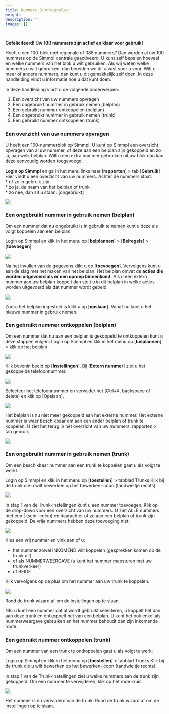 ```yaml
---
title: Nummers (ont)koppelen
weight: 
description: ''
images: []

---
```

**Gefeliciteerd! Uw 100 nummers zijn actief en klaar voor gebruik!** 

Heeft u een 100-blok met regionale of 088 nummers? Dan worden al uw 100 nummers op de Simmpl centrale geactiveerd. U kunt zelf bepalen hoeveel en welke nummers van het blok u wilt gebruiken. Als wij weten welke nummers u wilt gebruiken, dan bereiden we dit alvast voor u voor. Wilt u meer of andere nummers, dan kunt u dit gemakkelijk zelf doen. In deze handleiding vindt u informatie hoe u dat kunt doen.

In deze handleiding vindt u de volgende onderwerpen: 

1. Een overzicht van uw nummers opvragen
2. Een ongebruikt nummer in gebruik nemen (belplan)
3. Een gebruikt nummer ontkoppelen (belplan)
4. Een ongebruikt nummer in gebruik nemen (trunk)
5. Een gebruikt nummer ontkoppelen (trunk)

### Een overzicht van uw nummers opvragen

U heeft een 100-nummerblok op Simmpl. U kunt op Simmpl een overzicht opvragen van al uw nummer, of deze aan een belplan zijn gekoppeld en zo ja, aan welk belplan. Wilt u een extra nummer gebruiken uit uw blok dan kan deze eenvoudig worden toegevoegd.   
  
**Login op Simmpl** en ga in het menu links naar \[**rapporten**\] > tab \[**Gebruik**\]   
Hier vindt u een overzicht van uw nummers. Achter de nummers staat:   
\* of ze in gebruik zijn   
\* zo ja, de naam van het belplan of trunk   
\* zo nee, dan zit u staan: \[ongebruikt\]

![](https://res.cloudinary.com/callvoip/image/upload/v1564491141/Support-nummerontkoppelen-externenummers_cdzwil.png)

### Een ongebruikt nummer in gebruik nemen (belplan)

Om een nummer dat nu ongebruikt is in gebruik te nemen kunt u deze als volgt koppelen aan een belplan: 

Login op Simmpl en klik in het menu op \[**belplannen**\] > \[**Belregels**\] > \[**toevoegen**\]

![](https://res.cloudinary.com/callvoip/image/upload/v1564491266/Support-nummerontkoppelen-belroutes_ikvbwg.png)

Na het invullen van de gegevens klikt u op \[**toevoegen**\]. Vervolgens kunt u aan de slag met het maken van het belplan. Het belplan omvat de **acties die worden uitgevoerd als er een oproep binnenkomt**. Als u een extern nummer aan uw belplan koppelt dan stelt u in dit belplan in welke acties worden uitgevoerd als dat nummer wordt gebeld.

![](https://res.cloudinary.com/callvoip/image/upload/v1564491348/Support-nummerontkoppelen-nieuwebelroute_eyo4tt.png)

Zodra het belplan ingesteld is klikt u op \[**opslaan**\]. Vanaf nu kunt u het nieuwe nummer in gebruik nemen.

### Een gebruikt nummer ontkoppelen (belplan)

Om een nummer dat nu aan een belplan is gekoppeld te ontkoppelen kunt u deze stappen volgen: Login op Simmpl en klik in het menu op \[**belplannen**\] > klik op het belplan

![](https://res.cloudinary.com/callvoip/image/upload/v1564491552/Support-nummerontkoppelen-devries_sfdkwj.png)

Klik bovenin beeld op \[**Instellingen**\]. Bij \[**Extern nummer**\] ziet u het gekoppelde telefoonnummer.

![](https://res.cloudinary.com/callvoip/image/upload/v1564491564/Support-nummerontkoppelen-instellingen_dmdsow.png)

Selecteer het telefoonnummer en verwijder het (Ctrl+X, backspace of delete) en klik op \[Opslaan\].

![](https://res.cloudinary.com/callvoip/image/upload/v1564491578/Support-nummerontkoppelen-instellingen2_mggaqq.png)

Het belplan is nu niet meer gekoppeld aan het externe nummer. Het externe nummer is weer beschikbaar om aan een ander belplan of trunk te koppelen. U ziet het terug in het overzicht van uw nummers: rapporten > tab gebruik.

![](https://res.cloudinary.com/callvoip/image/upload/v1564491599/Support-nummerontkoppelen-devries2_dv00xs.png)

### Een ongebruikt nummer in gebruik nemen (trunk)

Om een beschikbaar nummer aan een trunk te koppelen gaat u als volgt te werkt. 

Login op Simmpl en klik in het menu op \[**toestellen**\] > tabblad Trunks Klik bij de trunk die u wilt bewerken op het bewerken-icoon (tandwieltje rechts)

![](https://res.cloudinary.com/callvoip/image/upload/v1564491810/Support-nummerontkoppelen-trunkregistratie_fpibfl.png)

In stap 1 van de Trunk-instellingen kunt u een nummer toevoegen. Klik op de drop-down voor een overzicht van uw nummers. U ziet ALLE nummers met een | (semi-colon) en daarachter of ze aan een belplan of trunk zijn gekoppeld. De vrije nummers hebben deze toevoeging niet:

![](https://res.cloudinary.com/callvoip/image/upload/v1564491845/Support-nummerontkoppelen-trunknummers_z4ueu5.png)

Kies een vrij nummer en vink aan of u: 

* het nummer zowel INKOMEND wilt koppelen (gesprekken komen op de trunk uit)
* of als NUMMERWEERGAVE (u kunt het nummer meesturen met uw trunkverkeer)
* of BEIDE

Klik vervolgens op de plus om het nummer aan uw trunk te koppelen.

![](https://res.cloudinary.com/callvoip/image/upload/v1564491881/Support-nummerontkoppelen-trunknummertoevoegen_cv4oys.png)

Rond de trunk wizard af om de instellingen op te slaan. 

NB: u kunt een nummer dat al wordt gebruikt selecteren, u koppelt het dan aan deze trunk en ontkoppelt het van een belplan. U kunt het ook enkel als nummerweergave gebruiken en het nummer behoudt dan zijn inkomende route.

### Een gebruikt nummer ontkoppelen (trunk)

Om een nummer van een trunk te ontkoppelen gaat u als volgt te werk: 

Login op Simmpl en klik in het menu op \[**toestellen**\] > tabblad Trunks Klik bij de trunk die u wilt bewerken op het bewerken-icoon (tandwieltje rechts). 

In stap 1 van de Trunk-instellingen ziet u welke nummers aan de trunk zijn gekoppeld. Om een nummer te verwijderen, klik op het rode kruis. 

![](https://res.cloudinary.com/callvoip/image/upload/v1564491701/Support-nummerontkoppelen-trunkroodkruis_bpmsyt.png)

Het nummer is nu verwijderd van de trunk. Rond de trunk wizard af om de instellingen op te slaan.